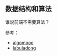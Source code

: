 ## 数据结构和算法

谁说前端不需要算法？



参考：
* [algomooc](https://www.algomooc.com/)
* [labuladong](https://labuladong.gitbook.io/algo/)